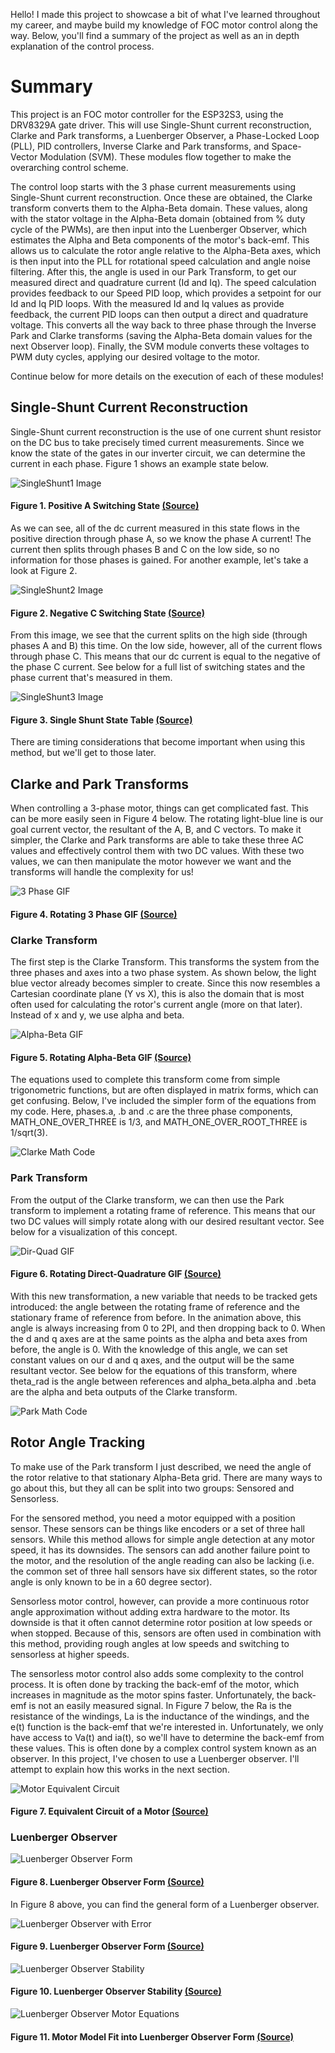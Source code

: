 Hello! I made this project to showcase a bit of what I've learned throughout my career, and maybe build my knowledge 
of FOC motor control along the way. Below, you'll find a summary of the project as well as an in depth explanation of
the control process.

# Summary 
This project is an FOC motor controller for the ESP32S3, using the DRV8329A gate driver. This will use Single-Shunt 
current reconstruction, Clarke and Park transforms, a Luenberger Observer, a Phase-Locked Loop (PLL), PID controllers, 
Inverse Clarke and Park transforms, and Space-Vector Modulation (SVM). These modules flow together to make the 
overarching control scheme.

The control loop starts with the 3 phase current measurements using Single-Shunt current reconstruction. Once these 
are obtained, the Clarke transform converts them to the Alpha-Beta domain. These values, along with the stator voltage 
in the Alpha-Beta domain (obtained from % duty cycle of the PWMs), are then input into the Luenberger Observer, which 
estimates the Alpha and Beta components of the motor's back-emf. This allows us to calculate the rotor angle relative
to the Alpha-Beta axes, which is then input into the PLL for rotational speed calculation and angle noise filtering.
After this, the angle is used in our Park Transform, to get our measured direct and quadrature current (Id and Iq). The 
speed calculation provides feedback to our Speed PID loop, which provides a setpoint for our Id and Iq PID loops. With 
the measured Id and Iq values as provide feedback, the current PID loops can then output a direct and quadrature voltage.
This converts all the way back to three phase through the Inverse Park and Clarke transforms (saving the Alpha-Beta
domain values for the next Observer loop). Finally, the SVM module converts these voltages to PWM duty cycles, applying
our desired voltage to the motor.

Continue below for more details on the execution of each of these modules!

## Single-Shunt Current Reconstruction 
Single-Shunt current reconstruction is the use of one current shunt resistor on the DC bus to take precisely timed 
current measurements. Since we know the state of the gates in our inverter circuit, we can determine the current in 
each phase. Figure 1 shows an example state below.

![SingleShunt1 Image](/Images/SingleShunt1.PNG)
#### Figure 1. Positive A Switching State [\(Source\)](https://www.ti.com/lit/an/spract7/spract7.pdf?ts=1683678738002)


As we can see, all of the dc current measured in this state flows in the positive direction through phase A, so we 
know the phase A current! The current then splits through phases B and C on the low side, so no information for those
phases is gained. For another example, let's take a look at Figure 2.

![SingleShunt2 Image](/Images/SingleShunt2.PNG)
#### Figure 2. Negative C Switching State [\(Source\)](https://www.ti.com/lit/an/spract7/spract7.pdf?ts=1683678738002)


From this image, we see that the current splits on the high side (through phases A and B) this time. On the low side, 
however, all of the current flows through phase C. This means that our dc current is equal to the negative of the phase
C current. See below for a full list of switching states and the phase current that's measured in them.

![SingleShunt3 Image](/Images/SingleShunt3.PNG)
#### Figure 3. Single Shunt State Table [\(Source\)](https://www.ti.com/lit/an/spract7/spract7.pdf?ts=1683678738002)

There are timing considerations that become important when using this method, but we'll get to those later.

## Clarke and Park Transforms
When controlling a 3-phase motor, things can get complicated fast. This can be more easily seen in Figure 4 below. The
rotating light-blue line is our goal current vector, the resultant of the A, B, and C vectors. To make it simpler, the 
Clarke and Park transforms are able to take these three AC values and effectively control them with two DC values. With 
these two values, we can then manipulate the motor however we want and the transforms will handle the complexity 
for us!

![3 Phase GIF](/Images/ThreePhase.gif)
#### Figure 4. Rotating 3 Phase GIF [\(Source\)](https://www.mathworks.com/solutions/electrification/clarke-and-park-transforms.html)

### Clarke Transform
The first step is the Clarke Transform. This transforms the system from the three phases and axes into a two phase system. 
As shown below, the light blue vector already becomes simpler to create. Since this now resembles a Cartesian coordinate 
plane (Y vs X), this is also the domain that is most often used for calculating the rotor's current angle (more on that later).
Instead of x and y, we use alpha and beta.

![Alpha-Beta GIF](/Images/AlphaBeta.gif)
#### Figure 5. Rotating Alpha-Beta GIF [\(Source\)](https://www.mathworks.com/solutions/electrification/clarke-and-park-transforms.html)

The equations used to complete this transform come from simple trigonometric functions, but are often displayed in matrix forms,
which can get confusing. Below, I've included the simpler form of the equations from my code. Here, phases.a, .b and .c are the 
three phase components, MATH_ONE_OVER_THREE is 1/3, and MATH_ONE_OVER_ROOT_THREE is 1/sqrt(3).

![Clarke Math Code](/Images/ClarkeMath.PNG)

### Park Transform
From the output of the Clarke transform, we can then use the Park transform to implement a rotating frame of reference. This means 
that our two DC values will simply rotate along with our desired resultant vector. See below for a visualization of this concept.

![Dir-Quad GIF](/Images/DirQuad.gif)
#### Figure 6. Rotating Direct-Quadrature GIF [\(Source\)](https://www.mathworks.com/solutions/electrification/clarke-and-park-transforms.html)

With this new transformation, a new variable that needs to be tracked gets introduced: the angle between the rotating frame of reference
and the stationary frame of reference from before. In the animation above, this angle is always increasing from 0 to 2PI, and then dropping 
back to 0. When the d and q axes are at the same points as the alpha and beta axes from before, the angle is 0. With the knowledge of this 
angle, we can set constant values on our d and q axes, and the output will be the same resultant vector. See below for the equations of this
transform, where theta_rad is the angle between references and alpha_beta.alpha and .beta are the alpha and beta outputs of the Clarke
transform.

![Park Math Code](/Images/ParkMath.PNG)

## Rotor Angle Tracking
To make use of the Park transform I just described, we need the angle of the rotor relative to that stationary Alpha-Beta grid. There are 
many ways to go about this, but they all can be split into two groups: Sensored and Sensorless.

For the sensored method, you need a motor equipped with a position sensor. These sensors can be things like encoders or a set of three hall 
sensors. While this method allows for simple angle detection at any motor speed, it has its downsides. The sensors can add another failure point
to the motor, and the resolution of the angle reading can also be lacking (i.e. the common set of three hall sensors have six different states,
so the rotor angle is only known to be in a 60 degree sector).

Sensorless motor control, however, can provide a more continuous rotor angle approximation without adding extra hardware to the motor. Its
downside is that it often cannot determine rotor position at low speeds or when stopped. Because of this, sensors are often used in combination 
with this method, providing rough angles at low speeds and switching to sensorless at higher speeds.

The sensorless motor control also adds some complexity to the control process. It is often done by tracking the back-emf of the motor, which 
increases in magnitude as the motor spins faster. Unfortunately, the back-emf is not an easily measured signal. In Figure 7 below, the Ra is 
the resistance of the windings, La is the inductance of the windings, and the e(t) function is the back-emf that we're interested in. 
Unfortunately, we only have access to Va(t) and ia(t), so we'll have to determine the back-emf from these values. This is often done by a 
complex control system known as an observer. In this project, I've chosen to use a Luenberger observer. I'll attempt to explain how this works
in the next section.

![Motor Equivalent Circuit](/Images/MotorEquivalentCircuit.PNG)

#### Figure 7. Equivalent Circuit of a Motor [\(Source\)](https://www.researchgate.net/figure/Equivalent-circuit-of-an-armature-controlled-dc-motor_fig1_3050910)

### Luenberger Observer
![Luenberger Observer Form](/Images/Luenberger1.PNG)
#### Figure 8. Luenberger Observer Form [\(Source\)](https://www.ece.rutgers.edu/~gajic/psfiles/observers.pdf)

In Figure 8 above, you can find the general form of a Luenberger observer. 

![Luenberger Observer with Error](/Images/Luenberger2.PNG)
#### Figure 9. Luenberger Observer Form [\(Source\)](https://www.ece.rutgers.edu/~gajic/psfiles/observers.pdf)

![Luenberger Observer Stability](/Images/Luenberger3.PNG)
#### Figure 10. Luenberger Observer Stability [\(Source\)](https://www.ece.rutgers.edu/~gajic/psfiles/observers.pdf)

![Luenberger Observer Motor Equations](/Images/Luenberger4.PNG)
#### Figure 11. Motor Model Fit into Luenberger Observer Form [\(Source\)]([https://www.ece.rutgers.edu/~gajic/psfiles/observers.pdf](https://pcimasia-expo.cn.messefrankfurt.com/content/dam/messefrankfurt-redaktion/pcim_asia/download/ppt_pac2021/Qianbao%20Mi.pdf))
